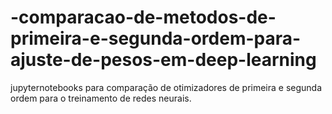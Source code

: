 # -comparacao-de-metodos-de-primeira-e-segunda-ordem-para-ajuste-de-pesos-em-deep-learning
jupyternotebooks para comparação de otimizadores de primeira e segunda ordem para o treinamento de redes neurais.
